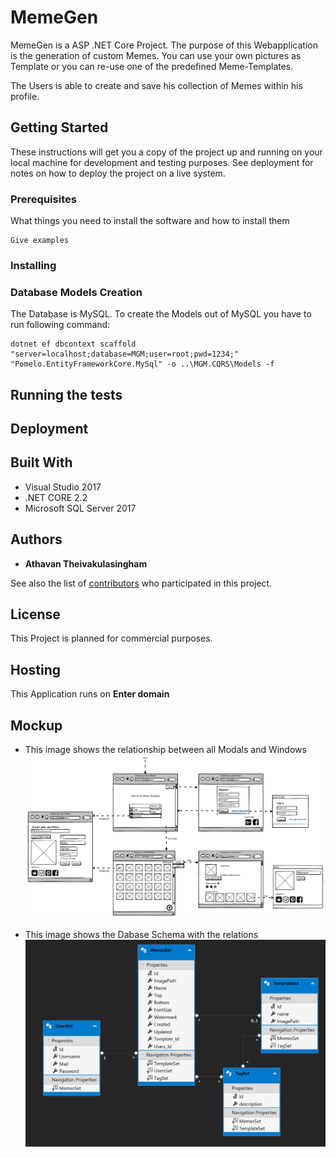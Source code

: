 
# MemeGen

MemeGen is a ASP .NET Core Project. The purpose of this Webapplication is the generation of custom Memes. You can use your own pictures as Template or you can re-use one of the predefined Meme-Templates.  

The Users is able to create and save his collection of Memes within his profile.

## Getting Started

These instructions will get you a copy of the project up and running on your local machine for development and testing purposes. See deployment for notes on how to deploy the project on a live system.

### Prerequisites

What things you need to install the software and how to install them

```
Give examples
```

### Installing

### Database Models Creation

The Database is MySQL. To create the Models out of MySQL you have to run following command:
```
dotnet ef dbcontext scaffold "server=localhost;database=MGM;user=root;pwd=1234;" "Pomelo.EntityFrameworkCore.MySql" -o ..\MGM.CQRS\Models -f
```

## Running the tests

## Deployment

## Built With

- Visual Studio 2017
- .NET CORE 2.2
- Microsoft SQL Server 2017

## Authors

* **Athavan Theivakulasingham**

See also the list of [contributors](https://github.com/Athiiii/MemeGen/contributors) who participated in this project.

## License
This Project is planned for commercial purposes.

## Hosting
This Application runs on **Enter domain**

## Mockup

* This image shows the relationship between all Modals and Windows 
![MockupView](documentation/mockup.png?raw=true "Title")

* This image shows the Dabase Schema with the relations
![DBView](documentation/databaseMockup.png?raw=true "Title")
